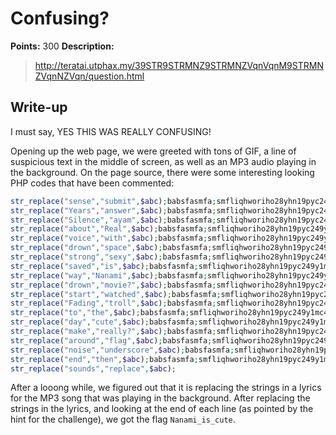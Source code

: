 # Confusing?

**Points:** 300
**Description:**

> http://teratai.utphax.my/39STR9STRMNZ9STRMNZVqnVqnM9STRMNZVqnNZVqn/question.html

## Write-up

I must say, YES THIS WAS REALLY CONFUSING!

Opening up the web page, we were greeted with tons of GIF, a line of suspicious text in the middle of screen, as well as an MP3 audio playing in the background. On the page source, there were some interesting looking PHP codes that have been commented:

```php
str_replace("sense","submit",$abc);babsfasmfa;smfliqhworiho28yhn19pyc249y1mc4o1j,xpj.pqjzi1hu2hzeim1bi2,zeb12bz,iy1b,eb,1izb2e12
str_replace("Years","answer",$abc);babsfasmfa;smfliqhworiho28yhn19pyc249y1mc4o1j,xpj.pqjzi1hu2hzeim1bi2,zeb12bz,iy1b,eb,1izb2e12
str_replace("Silence","ayam",$abc);babsfasmfa;smfliqhworiho28yhn19pyc249y1mc4o1j,xpj.pqjzi1hu2hzeim1bi2,zeb12bz,iy1b,eb,1izb2e12
str_replace("about","Real",$abc);babsfasmfa;smfliqhworiho28yhn19pyc249y1mc4o1j,xpj.pqjzi1hu2hzeim1bi2,zeb12bz,iy1b,eb,1izb2e12
str_replace("voice","with",$abc);babsfasmfa;smfliqhworiho28yhn19pyc249y1mc4o1j,xpj.pqjzi1hu2hzeim1bi2,zeb12bz,iy1b,eb,1izb2e12
str_replace("drown","space",$abc);babsfasmfa;smfliqhworiho28yhn19pyc249y1mc4o1j,xpj.pqjzi1hu2hzeim1bi2,zeb12bz,iy1b,eb,1izb2e12
str_replace("strong","sexy",$abc);babsfasmfa;smfliqhworiho28yhn19pyc249y1mc4o1j,xpj.pqjzi1hu2hzeim1bi2,zeb12bz,iy1b,eb,1izb2e12
str_replace("saved","is",$abc);babsfasmfa;smfliqhworiho28yhn19pyc249y1mc4o1j,xpj.pqjzi1hu2hzeim1bi2,zeb12bz,iy1b,eb,1izb2e12
str_replace("way","Nanami",$abc);babsfasmfa;smfliqhworiho28yhn19pyc249y1mc4o1j,xpj.pqjzi1hu2hzeim1bi2,zeb12bz,iy1b,eb,1izb2e12
str_replace("drown","movie?",$abc);babsfasmfa;smfliqhworiho28yhn19pyc249y1mc4o1j,xpj.pqjzi1hu2hzeim1bi2,zeb12bz,iy1b,eb,1izb2e12
str_replace("start","watched",$abc);babsfasmfa;smfliqhworiho28yhn19pyc249y1mc4o1j,xpj.pqjzi1hu2hzeim1bi2,zeb12bz,iy1b,eb,1izb2e12
str_replace("Fading","troll",$abc);babsfasmfa;smfliqhworiho28yhn19pyc249y1mc4o1j,xpj.pqjzi1hu2hzeim1bi2,zeb12bz,iy1b,eb,1izb2e12
str_replace("to","the",$abc);babsfasmfa;smfliqhworiho28yhn19pyc249y1mc4o1j,xpj.pqjzi1hu2hzeim1bi2,zeb12bz,iy1b,eb,1izb2e12
str_replace("day","cute",$abc);babsfasmfa;smfliqhworiho28yhn19pyc249y1mc4o1j,xpj.pqjzi1hu2hzeim1bi2,zeb12bz,iy1b,eb,1izb2e12
str_replace("make","really?",$abc);babsfasmfa;smfliqhworiho28yhn19pyc249y1mc4o1j,xpj.pqjzi1hu2hzeim1bi2,zeb12bz,iy1b,eb,1izb2e12
str_replace("around","flag",$abc);babsfasmfa;smfliqhworiho28yhn19pyc249y1mc4o1j,xpj.pqjzi1hu2hzeim1bi2,zeb12bz,iy1b,eb,1izb2e12
str_replace("noise","underscore",$abc);babsfasmfa;smfliqhworiho28yhn19pyc249y1mc4o1j,xpj.pqjzi1hu2hzeim1bi2,zeb12bz,iy1b,eb,1izb2e12
str_replace("end","then",$abc);babsfasmfa;smfliqhworiho28yhn19pyc249y1mc4o1j,xpj.pqjzi1hu2hzeim1bi2,zeb12bz,iy1b,eb,1izb2e12
str_replace("sounds","replace",$abc);
```

After a looong while, we figured out that it is replacing the strings in a lyrics for the MP3 song that was playing in the background. After replacing the strings in the lyrics, and looking at the end of each line (as pointed by the hint for the challenge), we got the flag `Nanami_is_cute`.
